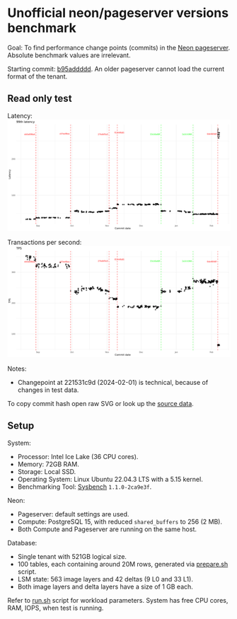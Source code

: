 # Unofficial neon/pageserver versions benchmark

Goal: To find performance change points (commits) in the [Neon pageserver](https://github.com/neondatabase/neon). Absolute benchmark values are irrelevant.

Starting commit: [b95addddd](https://github.com/neondatabase/neon/commit/b95addddd54dc1b25850b0784206941ebaea6af4). An older pageserver cannot load the current format of the tenant.

## Read only test

Latency:
![Latency graph](./latency.svg)

Transactions per second:
![TPS](./tps.svg)

Notes:

- Changepoint at 221531c9d (2024-02-01) is technical, because of changes in test data.

To copy commit hash open raw SVG or look up the [source data](./results.md).

## Setup

System:

- Processor: Intel Ice Lake (36 CPU cores).
- Memory: 72GB RAM.
- Storage: Local SSD.
- Operating System: Linux Ubuntu 22.04.3 LTS with a 5.15 kernel.
- Benchmarking Tool: [Sysbench](https://github.com/akopytov/sysbench) `1.1.0-2ca9e3f`.

Neon:

- Pageserver: default settings are used.
- Compute: PostgreSQL 15, with reduced `shared_buffers` to 256 (2 MB).
- Both Compute and Pageserver are running on the same host.

Database:

- Single tenant with 521GB logical size.
- 100 tables, each containing around 20M rows, generated via [prepare.sh](./prepare.sh) script.
- LSM state: 563 image layers and 42 deltas (9 L0 and 33 L1).
- Both image layers and delta layers have a size of 1 GB each.

Refer to [run.sh](./run.sh) script for workload parameters. System has free CPU cores, RAM, IOPS, when test is running.
